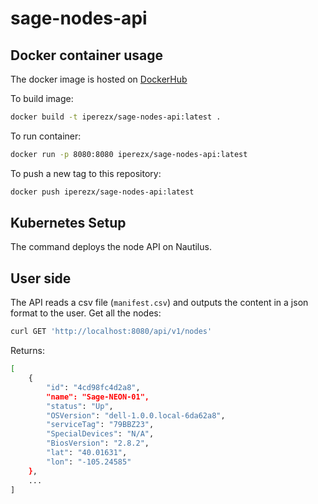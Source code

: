# sage-nodes-api

Docker container usage
-------------
The docker image is hosted on [DockerHub](https://hub.docker.com/repository/docker/sagecontinuum/sage-nodes-api)

To build image:
```bash
docker build -t iperezx/sage-nodes-api:latest .
```

To run container:
```bash
docker run -p 8080:8080 iperezx/sage-nodes-api:latest
```

To push a new tag to this repository:
```bash
docker push iperezx/sage-nodes-api:latest
```

Kubernetes Setup
-------------
The command deploys the node API on Nautilus.

User side
-------------
The API reads a csv file (`manifest.csv`) and outputs the content in a json format to the user.
Get all the nodes:
```bash
curl GET 'http://localhost:8080/api/v1/nodes'
```

Returns:
```bash
[
    {
        "id": "4cd98fc4d2a8",
        "name": "Sage-NEON-01",
        "status": "Up",
        "OSVersion": "dell-1.0.0.local-6da62a8",
        "serviceTag": "79BBZ23",
        "SpecialDevices": "N/A",
        "BiosVersion": "2.8.2",
        "lat": "40.01631",
        "lon": "-105.24585"
    },
    ...
]
```